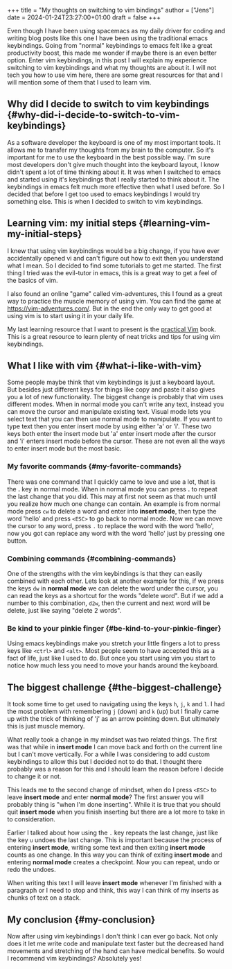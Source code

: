 +++
title = "My thoughts on switching to vim bindings"
author = ["Jens"]
date = 2024-01-24T23:27:00+01:00
draft = false
+++

Even though I have been using spacemacs as my daily driver for coding and
writing blog posts like this one I have been using the traditional emacs
keybindings.
Going from "normal" keybindings to emacs felt like a great productivity boost,
this made me wonder if maybe there is an even better option.
Enter vim keybindings, in this post I will explain my experience switching to
vim keybindings and what my
thoughts are about it. I will not tech you how to use vim here,
there are some great resources for that and I will mention some of them that I
used to learn vim.


## Why did I decide to switch to vim keybindings {#why-did-i-decide-to-switch-to-vim-keybindings}

As a software developer the keyboard is one of my most important tools.
It allows me to transfer my thoughts from my brain to the computer.
So it's important for me to use the keyboard in the best possible way.
I'm sure most developers don't give much thought into the keyboard layout, I
know didn't spent a lot of time thinking about it. It was when I switched to
emacs and started using it's keybindings that I really started to think about
it. The keybindings in emacs felt much more effective then what I used before.
So I decided that before I get too used to emacs keybindings I would try
something else.
This is when I decided to switch to vim keybindings.


## Learning vim: my initial steps {#learning-vim-my-initial-steps}

I knew that using vim keybindings would be a big change, if you have ever
accidentally opened vi and can't figure out how to exit
then you understand what I mean.
So I decided to find some tutorials to get me started.
The first thing I tried was the evil-tutor in emacs, this is a great way to get
a feel of the basics of vim.

I also found an online "game" called vim-adventures, this I found as a great way
to practice the muscle memory of using vim. You can find the game at
<https://vim-adventures.com/>. But in the end the only way to get good at using
vim is to start using it in your daily life.

My last learning resource that I want to present is the [practical Vim](https://pragprog.com/titles/dnvim2/practical-vim-second-edition/)
book. This is a great resource to learn plenty of neat tricks and tips
for using vim keybindings.


## What I like with vim {#what-i-like-with-vim}

Some people maybe think that vim keybindings is just a keyboard layout.
But besides just different keys for things like copy and paste it also
gives you a lot of new functionality.
The biggest change is probably that vim uses different modes.
When in normal mode you can't write any text, instead you can move the cursor
and manipulate existing text. Visual mode lets you select text that you
can then use normal mode to manipulate.
If you want to type text then you enter insert
mode by using either 'a' or 'i'. These two keys both enter the insert mode but
'a' enter insert mode after the cursor and 'i' enters insert mode before the
cursor.
These are not even all the ways to enter insert mode but the most basic.


### My favorite commands {#my-favorite-commands}

There was one command that I quickly came to love and use a lot, that is the
**.** key in normal mode. When in normal mode you can press **.** to repeat the
last change that you did.
This may at first not seem as that much until you realize how much one change
can contain.
An example is from normal mode press `cw` to delete a word and enter into
**insert mode**, then type the word 'hello' and press `<ESC>` to go back to normal mode.
Now we can move the cursor to any word, press `.` to replace the word with
the word 'hello', now you got can replace any word with the word 'hello'
just by pressing one button.


### Combining commands {#combining-commands}

One of the strengths with the vim keybindings is that they can easily
combined with each other.
Lets look at another example for this, if we press the keys `dw` in
**normal mode** we can delete the word under the cursor, you can read the
keys as a shortcut for the words "delete word". But if we add
a number to this combination, `d2w`, then the current and next word will be
delete, just like saying "delete 2 words".


### Be kind to your pinkie finger {#be-kind-to-your-pinkie-finger}

Using emacs keybindings make you stretch your little fingers a lot to press keys
like `<ctrl>` and `<alt>`.
Most people seem to have accepted this as a fact of life, just like I used to
do. But once you start using vim you start to notice how much less you need
to move your hands around the keyboard.


## The biggest challenge {#the-biggest-challenge}

It took some time to get used to navigating using the keys `h`, `j`, `k` and
`l`. I had the most problem with remembering `j` (down) and `k` (up) but
I finally came up with the trick of thinking of 'j' as an arrow pointing down.
But ultimately this is just muscle memory.

What really took a change in my mindset was two related things. The first
was that while in **insert mode** I can move back and forth on the current line
but I can't move vertically. For a while I was considering to add custom
keybindings to allow this but I decided not to do that. I thought there
probably was a reason for this and I should learn the reason before I decide
to change it or not.

This leads me to the second change of mindset, when do I press `<ESC>` to
leave **insert mode** and enter **normal mode**? The first answer you will
probably thing is "when I'm done inserting". While it is true that you should
quit **insert mode** when you finish inserting but there are a lot more to take
in to consideration.

Earlier I talked about how using the `.` key repeats the last change, just like
the key `u` undoes the last change. This is important because the process of
entering **insert mode**, writing some text and then exiting **insert mode** counts
as one change. In this way you can think of exiting **insert mode** and entering
**normal mode** creates a checkpoint. Now you can repeat, undo or redo the undoes.

When writing this text I will leave **insert mode** whenever I'm finished
with a paragraph or I need to stop and think, this way I can think of my
inserts as chunks of text on a stack.


## My conclusion {#my-conclusion}

Now after using vim keybindings I don't think I can ever go back.
Not only does it let me write code and manipulate text faster but the decreased
hand movements and stretching of the hand can have medical benefits.
So would I recommend vim keybindings? Absolutely yes!
